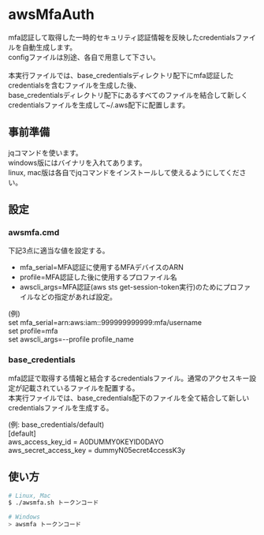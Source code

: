 # awsMfaAuth

mfa認証して取得した一時的セキュリティ認証情報を反映したcredentialsファイルを自動生成します。<br>
configファイルは別途、各自で用意して下さい。<br>
<br>
本実行ファイルでは、base_credentialsディレクトリ配下にmfa認証したcredentialsを含むファイルを生成した後、<br>
base_credentialsディレクトリ配下にあるすべてのファイルを結合して新しくcredentialsファイルを生成して~/.aws配下に配置します。<br>

## 事前準備
jqコマンドを使います。<br>
windows版にはバイナリを入れてあります。<br>
linux, mac版は各自でjqコマンドをインストールして使えるようにしてください。<br>

## 設定

### awsmfa.cmd
下記3点に適当な値を設定する。<br>
- mfa_serial=MFA認証に使用するMFAデバイスのARN<br>
- profile=MFA認証した後に使用するプロファイル名<br>
- awscli_args=MFA認証(aws sts get-session-token実行)のためにプロファイルなどの指定があれば設定。<br>

(例) <br>
set mfa_serial=arn:aws:iam::999999999999:mfa/username<br>
set profile=mfa<br>
set awscli_args=--profile profile_name<br>


### base_credentials
mfa認証で取得する情報と結合するcredentialsファイル。通常のアクセスキー設定が記載されているファイルを配置する。<br>
本実行ファイルでは、base_credentials配下のファイルを全て結合して新しいcredentialsファイルを生成する。<br>

(例: base_credentials/default)<br>
[default]<br>
aws_access_key_id = A0DUMMY0KEYID0DAYO<br>
aws_secret_access_key = dummyN05ecret4ccessK3y<br>

## 使い方
```bash
# Linux, Mac
$ ./awsmfa.sh トークンコード

# Windows
> awsmfa トークンコード
```

